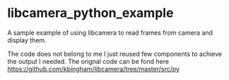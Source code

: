 # libcamera_python_example
A sample example of using libcamera to read frames from camera and display them.


The code does not belong to me I just reused few components to achieve the output I needed.
The orignal code can be fond here https://github.com/kbingham/libcamera/tree/master/src/py 
